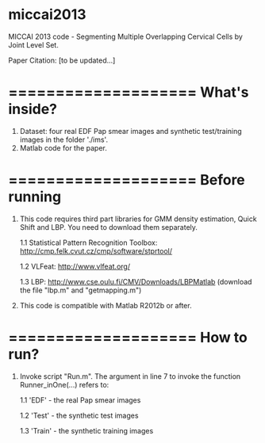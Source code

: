 miccai2013
==========

MICCAI 2013 code - Segmenting Multiple Overlapping Cervical Cells by Joint Level Set.

Paper Citation: [to be updated...]


====================
   What's inside?
====================
1. Dataset: four real EDF Pap smear images and synthetic test/training images in the folder './ims'.
2. Matlab code for the paper.

====================
   Before running
====================
1. This code requires third part libraries for GMM density estimation, Quick Shift and LBP. You need to download them separately.
    
   1.1 Statistical Pattern Recognition Toolbox: http://cmp.felk.cvut.cz/cmp/software/stprtool/

   1.2 VLFeat: http://www.vlfeat.org/
   
   1.3 LBP: http://www.cse.oulu.fi/CMV/Downloads/LBPMatlab (download the file "lbp.m" and "getmapping.m")
    
2. This code is compatible with Matlab R2012b or after.

====================
   How to run?
====================
1. Invoke script "Run.m". The argument in line 7 to invoke the function Runner_inOne(...) refers to:

    1.1 'EDF' - the real Pap smear images
    
    1.2 'Test' - the synthetic test images
    
    1.3 'Train' - the synthetic training images
